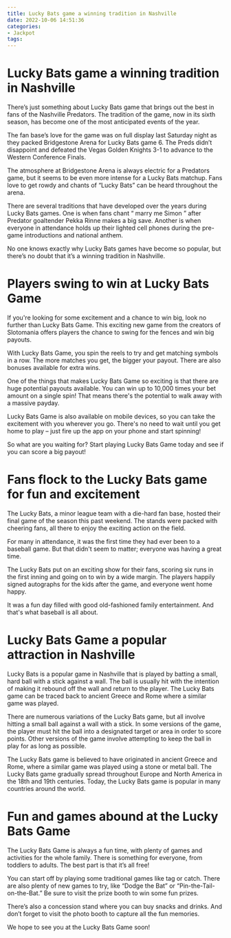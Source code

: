 ```yaml
---
title: Lucky Bats game a winning tradition in Nashville
date: 2022-10-06 14:51:36
categories:
- Jackpot
tags:
---
```



#  Lucky Bats game a winning tradition in Nashville

There’s just something about Lucky Bats game that brings out the best in fans of the Nashville Predators. The tradition of the game, now in its sixth season, has become one of the most anticipated events of the year.

The fan base’s love for the game was on full display last Saturday night as they packed Bridgestone Arena for Lucky Bats game 6. The Preds didn’t disappoint and defeated the Vegas Golden Knights 3-1 to advance to the Western Conference Finals.

The atmosphere at Bridgestone Arena is always electric for a Predators game, but it seems to be even more intense for a Lucky Bats matchup. Fans love to get rowdy and chants of “Lucky Bats” can be heard throughout the arena.

There are several traditions that have developed over the years during Lucky Bats games. One is when fans chant “ marry me Simon ” after Predator goaltender Pekka Rinne makes a big save. Another is when everyone in attendance holds up their lighted cell phones during the pre-game introductions and national anthem.

No one knows exactly why Lucky Bats games have become so popular, but there’s no doubt that it’s a winning tradition in Nashville.

#  Players swing to win at Lucky Bats Game

If you're looking for some excitement and a chance to win big, look no further than Lucky Bats Game. This exciting new game from the creators of Slotomania offers players the chance to swing for the fences and win big payouts.

With Lucky Bats Game, you spin the reels to try and get matching symbols in a row. The more matches you get, the bigger your payout. There are also bonuses available for extra wins.

One of the things that makes Lucky Bats Game so exciting is that there are huge potential payouts available. You can win up to 10,000 times your bet amount on a single spin! That means there's the potential to walk away with a massive payday.

Lucky Bats Game is also available on mobile devices, so you can take the excitement with you wherever you go. There's no need to wait until you get home to play – just fire up the app on your phone and start spinning!

So what are you waiting for? Start playing Lucky Bats Game today and see if you can score a big payout!

#  Fans flock to the Lucky Bats game for fun and excitement

The Lucky Bats, a minor league team with a die-hard fan base, hosted their final game of the season this past weekend. The stands were packed with cheering fans, all there to enjoy the exciting action on the field.

For many in attendance, it was the first time they had ever been to a baseball game. But that didn't seem to matter; everyone was having a great time.

The Lucky Bats put on an exciting show for their fans, scoring six runs in the first inning and going on to win by a wide margin. The players happily signed autographs for the kids after the game, and everyone went home happy.

It was a fun day filled with good old-fashioned family entertainment. And that's what baseball is all about.

#  Lucky Bats Game a popular attraction in Nashville

Lucky Bats is a popular game in Nashville that is played by batting a small, hard ball with a stick against a wall. The ball is usually hit with the intention of making it rebound off the wall and return to the player. The Lucky Bats game can be traced back to ancient Greece and Rome where a similar game was played.

There are numerous variations of the Lucky Bats game, but all involve hitting a small ball against a wall with a stick. In some versions of the game, the player must hit the ball into a designated target or area in order to score points. Other versions of the game involve attempting to keep the ball in play for as long as possible.

The Lucky Bats game is believed to have originated in ancient Greece and Rome, where a similar game was played using a stone or metal ball. The Lucky Bats game gradually spread throughout Europe and North America in the 18th and 19th centuries. Today, the Lucky Bats game is popular in many countries around the world.

#  Fun and games abound at the Lucky Bats Game

The Lucky Bats Game is always a fun time, with plenty of games and activities for the whole family. There is something for everyone, from toddlers to adults. The best part is that it’s all free!

You can start off by playing some traditional games like tag or catch. There are also plenty of new games to try, like “Dodge the Bat” or “Pin-the-Tail-on-the-Bat.” Be sure to visit the prize booth to win some fun prizes.

There’s also a concession stand where you can buy snacks and drinks. And don’t forget to visit the photo booth to capture all the fun memories.

We hope to see you at the Lucky Bats Game soon!